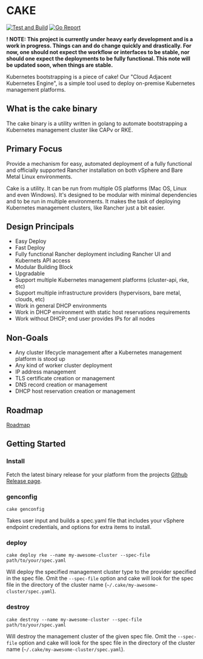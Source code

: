 # CAKE

[![Test and Build](https://github.com/NetApp/cake/workflows/Test%20and%20Build/badge.svg)](https://github.com/NetApp/cake/actions?query=workflow%3A%22Test+and+Build%22)
[![Go Report](https://goreportcard.com/badge/github.com/netapp/cake)](https://goreportcard.com/report/github.com/netapp/cake)

**! NOTE: This project is currently under heavy early development and is a work in progress.  Things can and do change quickly and drastically.  For now, one should not expect the workflow or interfaces to be stable, nor should one expect the deployments to be fully functional.  This note will be updated soon, when things are stable.**


Kubernetes bootstrapping is a piece of cake!
Our "Cloud Adjacent Kubernetes Engine", is a simple tool used to deploy on-premise Kubernetes management platforms.

## What is the cake binary

The cake binary is a utility written in golang to automate bootstrapping a Kubernetes management cluster like CAPv or RKE.

## Primary Focus

Provide a mechanism for easy, automated deployment of a fully functional and officially supported Rancher installation on both vSphere and Bare Metal Linux environments.

Cake is a utility. It can be run from multiple OS platforms (Mac OS, Linux and even Windows). It's designed to be modular with minimal dependencies and to be run in multiple environments. It makes the task of deploying Kubernetes management clusters, like Rancher just a bit easier.


## Design Principals

* Easy Deploy
* Fast Deploy
* Fully functional Rancher deployment including Rancher UI and Kubernets API access
* Modular Building Block
* Upgradable
* Support multiple Kubernetes management platforms (cluster-api, rke, etc)
* Support multiple infrastructure providers (hypervisors, bare metal, clouds, etc)
* Work in general DHCP environments
* Work in DHCP environment with static host reservations requirements
* Work without DHCP; end user provides IPs for all nodes

## Non-Goals

* Any cluster lifecycle management after a Kubernetes management platform is stood up
* Any kind of worker cluster deployment
* IP address management
* TLS certificate creation or management
* DNS record creation or management
* DHCP host reservation creation or management

## Roadmap

[Roadmap](./docs/ROADMAP.md)

## Getting Started

### Install

Fetch the latest binary release for your platform from the projects [Github Release page](https://github.com/NetApp/cake/releases).

### genconfig

`cake genconfig` 

Takes user input and builds a spec.yaml file that includes your vSphere endpoint credentials, and options
for extra items to install.

### deploy

`cake deploy rke --name my-awesome-cluster --spec-file path/to/your/spec.yaml`

Will deploy the specified management cluster type to the provider specified in the spec file. Omit the `--spec-file` option and cake will look for the spec file in the directory of the cluster name (`~/.cake/my-awesome-cluster/spec.yaml`).

### destroy

`cake destroy --name my-awesome-cluster --spec-file path/to/your/spec.yaml`

Will destroy the management cluster of the given spec file. Omit the `--spec-file` option and cake will look for the spec file in the directory of the cluster name (`~/.cake/my-awesome-cluster/spec.yaml`).

